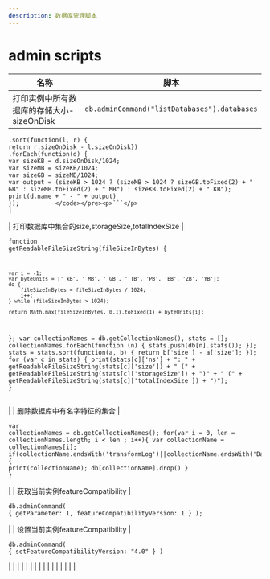 ```yaml
---
description: 数据库管理脚本
---
```


# admin scripts

| 名称                                       | 脚本                                                                                                                                                                                                                                                                                                                                                                                                                                                                                                                                                                                                                                                                                                                                                                                                                                                                       |
| ---------------------------------------- | ------------------------------------------------------------------------------------------------------------------------------------------------------------------------------------------------------------------------------------------------------------------------------------------------------------------------------------------------------------------------------------------------------------------------------------------------------------------------------------------------------------------------------------------------------------------------------------------------------------------------------------------------------------------------------------------------------------------------------------------------------------------------------------------------------------------------------------------------------------------------ |
| 打印实例中所有数据库的存储大小-sizeOnDisk               | <pre class="language-javascript"><code class="lang-javascript">db.adminCommand("listDatabases").databases
    .sort(function(l, r) {
	return r.sizeOnDisk - l.sizeOnDisk})
    .forEach(function(d) {
	var sizeKB = d.sizeOnDisk/1024; 
	var sizeMB = sizeKB/1024; 
	var sizeGB = sizeMB/1024; 
	var output = (sizeKB > 1024 ? (sizeMB > 1024 ? sizeGB.toFixed(2) + " GB" : sizeMB.toFixed(2) + " MB") : sizeKB.toFixed(2) + " KB"); 
	print(d.name + " - " + output)
	});			 </code></pre><p>```</p>                                                                                                                                                                                                                                                                                                                                                                    |
| 打印数据库中集合的size,storageSize,totalIndexSize | <pre class="language-javascript"><code class="lang-javascript">function getReadableFileSizeString(fileSizeInBytes) {

    var i = -1;
    var byteUnits = [' kB', ' MB', ' GB', ' TB', 'PB', 'EB', 'ZB', 'YB'];
    do {
        fileSizeInBytes = fileSizeInBytes / 1024;
        i++;
    } while (fileSizeInBytes > 1024);

    return Math.max(fileSizeInBytes, 0.1).toFixed(1) + byteUnits[i];
};
var collectionNames = db.getCollectionNames(), stats = [];
collectionNames.forEach(function (n) { stats.push(db[n].stats()); });
stats = stats.sort(function(a, b) { return b['size'] - a['size']; });
for (var c in stats) { 
print(stats[c]['ns'] + ": " + getReadableFileSizeString(stats[c]['size']) + " (" + getReadableFileSizeString(stats[c]['storageSize']) + ")" + " (" + getReadableFileSizeString(stats[c]['totalIndexSize']) + ")"); 
}</code></pre> |
| 删除数据库中有名字特征的集合                           | <pre class="language-javascript"><code class="lang-javascript">var collectionNames = db.getCollectionNames();
 for(var i = 0, len = collectionNames.length; i &#x3C; len ; i++){
  var collectionName = collectionNames[i];
   if(collectionName.endsWith('transformLog')||collectionName.endsWith('DataVersion')){ 
   print(collectionName); 
   db[collectionName].drop() 
   } 
 }</code></pre><p><code></code></p>                                                                                                                                                                                                                                                                                                                                                                                                                                                  |
| 获取当前实例featureCompatibility               | <p></p><pre class="language-javascript"><code class="lang-javascript">db.adminCommand( { getParameter: 1, featureCompatibilityVersion: 1 } );</code></pre>                                                                                                                                                                                                                                                                                                                                                                                                                                                                                                                                                                                                                                                                                                               |
| 设置当前实例featureCompatibility               | <pre class="language-javascript"><code class="lang-javascript">db.adminCommand( { setFeatureCompatibilityVersion: "4.0" } )</code></pre>                                                                                                                                                                                                                                                                                                                                                                                                                                                                                                                                                                                                                                                                                                                                 |
|                                          |                                                                                                                                                                                                                                                                                                                                                                                                                                                                                                                                                                                                                                                                                                                                                                                                                                                                          |
|                                          |                                                                                                                                                                                                                                                                                                                                                                                                                                                                                                                                                                                                                                                                                                                                                                                                                                                                          |
|                                          |                                                                                                                                                                                                                                                                                                                                                                                                                                                                                                                                                                                                                                                                                                                                                                                                                                                                          |
|                                          |                                                                                                                                                                                                                                                                                                                                                                                                                                                                                                                                                                                                                                                                                                                                                                                                                                                                          |
|                                          |                                                                                                                                                                                                                                                                                                                                                                                                                                                                                                                                                                                                                                                                                                                                                                                                                                                                          |

